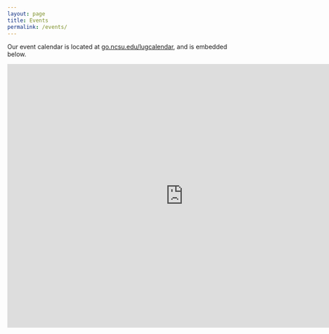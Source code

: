 ```yaml
---
layout: page
title: Events
permalink: /events/
---
```


Our event calendar is located at
[go.ncsu.edu/lugcalendar](http://go.ncsu.edu/lugcalendar), and is embedded
below.

<iframe src="https://calendar.google.com/calendar/embed?height=600&amp;wkst=1&amp;bgcolor=%2366ff99&amp;src=3ndlu65hedp9ticlhe610j5790%40group.calendar.google.com&amp;color=%23333333&amp;ctz=America%2FNew_York" style="border-width:0" width="800" height="600" frameborder="0" scrolling="no"></iframe>
